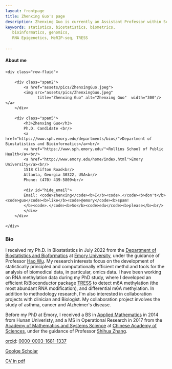 ```yaml
---
layout: frontpage
title: Zhenxing Guo's page
description: Zhenxing Guo is currently an Assistant Professor within School of Data Science at Chinese University of Hong Kong, Shenzhen.
keywords: statistics, biostatistics, biometrics,
   bioinformatics, genomics,
   RNA Epigenetics, MeRIP-seq, TRESS
   
---
```


<div class="container">
   <h4><a name="contact"></a>About me</h4>

    <div class="row-fluid">
        
        <div class="span2">
            <a href="assets/pics/ZhenxingGuo.jpeg">
            <img src="assets/pics/ZhenxingGuo.jpeg"
                  title="Zhenxing Guo" alt="Zhenxing Guo"  width="300"/></a>
        </div>

        <div class="span5">
            <h3>Zhenxing Guo</h3>
            Ph.D. Candidate <br/>
            <a href="https://www.sph.emory.edu/departments/bios/">Department of Biostatistics and Bioinformatics</a><br/>
            <a href="https://www.sph.emory.edu/">Rollins School of Public Health</a><br/>
            <a href="http://www.emory.edu/home/index.html">Emory University</a><br/>
            1518 Clifton Road<br/>
            Atlanta, Georgia 30322, USA<br/>
            Phone: (470) 439-5809<br/>

            <div id="hide_email">
            Email: <code>zhenxing</code><b>I</b><code>.</code><b>don't</b><code>guo</code><b>like</b><code>@emory</code><b>spam!
            </b><code>.</code><b>So</b><code>edu</code><b>please</b><br/>
            </div>
        </div>

    </div>
</div>




<!-- <hr /> -->

### Bio

I received my Ph.D. in Biostatistics in July 2022 from the <a href="https://www.sph.emory.edu/departments/bios/index.html">Department of Biostatistics and Bioformatics</a> at 
<a href="https://www.emory.edu/home/index.html">Emory University</a>, under the guidance of 
Professor <a href="http://www.haowulab.org">Hao Wu</a>. My research interests focus on the development of statistically principled and computationally efficient methd and tools for the analysis of biomedical data, in particular, omics data. I have been working on RNA methylation data during my PhD study, where I developed an efficient R/Bioconductor package <a href="https://www.bioconductor.org/packages/release/bioc/html/TRESS.html">TRESS</a> to detect m6A methylation (the most abundant RNA modification), and differential m6A methylation. 
In addition to methodology research,
I'm also interested in collaboration projects with clinician and Biologist. My collaboration project involves the study of asthma, cancer
and Alzheimer's disease. 

<p>
Before my PhD at Emory, I received a BS in <a href="http://www-en.hnu.edu.cn/">Applied Mathematics</a> in 2014 from
Hunan Univeristy, and a MS in Operational Research in 2017 from the <a href="http://english.amss.cas.cn/">Academy of Mathematics and Systems Science</a> at <a href="https://english.cas.cn/">Chinese Academy of Sciences</a>, under the guidance of Professor <a href="http://www.zhanglab-amss.org/homepage/">Shihua Zhang</a>. 


<p>
  <a href="https://orcid.org">orcid</a>: <a href="https://orcid.org/0000-0003-1681-1337">0000-0003-1681-1337</a>
 <p>
  <a href="https://scholar.google.com.hk/citations?user=hm0mP4EAAAAJ&hl=zh-CN">Goolge Scholar</a>
<p>
  <a href="assets/Guo_CV.pdf">CV in pdf</a> 
<p>
<p>

<!-- <img src="assets/pics/ZhenxingGuo.jpeg" width="100"> -->


